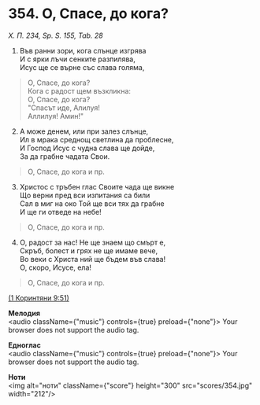 # 354. О, Спасе, до кога?  

*Х. П. 234, Sp. S. 155, Tab. 28*  

1. Във ранни зори, кога слънце изгрява  
И с ярки лъчи сенките разпилява,  
Исус ще се върне със слава голяма,  

> О, Спасе, до кога?  
> Кога с радост щем възкликна:  
> О, Спасе, до кога?  
> "Спасът иде, Алилуя!  
> Аллилуя! Амин!"  

2. А може денем, или при залез слънце,  
Ил в мрака среднощ светлина да проблесне,  
И Господ Исус с чудна слава ще дойде,  
За да грабне чадата Свои.  

> О, Спасе, до кога и пр.  

3. Христос с тръбен глас Своите чада ще викне  
Що верни пред вси изпитания са били  
Сал в миг на око Той ще вси тях да грабне  
И ще ги отведе на небе!  

> О, Спасе, до кога и пр.  

4. О, радост за нас! Не ще знаем що смърт е,  
Скръб, болест и грях не ще имаме вече,  
Во веки с Христа ний ще бъдем във слава!  
О, скоро, Исусе, ела!  

> О, Спасе, до кога и пр.  

[(1 Коринтяни 9:51)](http://biblia.bg/index.php?k=53&g=9&s=51)  

__Мелодия__  
<audio className={"music"} controls={true} preload={"none"}><source src="mp3/354.mp3" type="audio/mpeg"/>
Your browser does not support the audio tag.
</audio>  

__Едноглас__  
<audio className={"music"} controls={true} preload={"none"}><source src="transp/354.mp3" type="audio/mpeg"/>
Your browser does not support the audio tag.
</audio>  

__Ноти__  
<img alt="ноти" className={"score"} height="300" src="scores/354.jpg" width="212"/>
